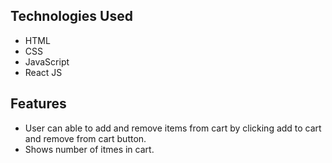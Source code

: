 ## Technologies Used

- HTML
- CSS
- JavaScript
- React JS

## Features

- User can able to add and remove items from cart by clicking add to cart and remove from cart button.
- Shows number of itmes in cart.